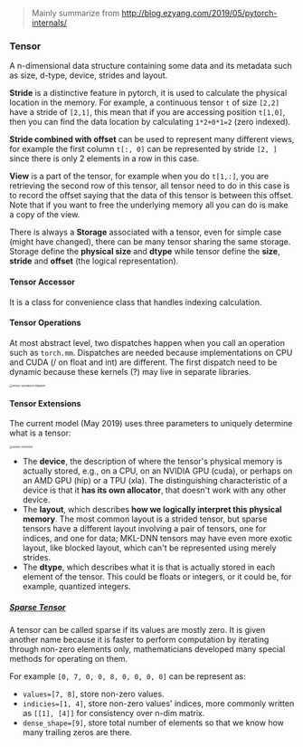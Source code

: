 > Mainly summarize from http://blog.ezyang.com/2019/05/pytorch-internals/

### Tensor

A n-dimensional data structure containing some data and its metadata such as size, d-type, device, strides and layout.

**Stride** is a distinctive feature in pytorch, it is used to calculate the physical location in the memory. For example, a continuous tensor `t` of size `[2,2]` have a stride of `[2,1]`, this mean that if you are accessing position `t[1,0]`, then you can find the data location by calculating `1*2+0*1=2` (zero indexed). 

**Stride combined with offset** can be used to represent many different views, for example the first column `t[:, 0]` can be represented by stride `[2, ]` since there is only 2 elements in a row in this case.

**View** is a part of the tensor, for example when you do `t[1,:]`, you are retrieving the second row of this tensor, all tensor need to do in this case is to record the offset saying that the data of this tensor is between this offset. Note that if you want to free the underlying memory all you can do is make a copy of the view.

There is always a **Storage** associated with a tensor, even for simple case (might have changed), there can be many tensor sharing the same storage. Storage define the **physical size** and **dtype** while tensor define the **size**, **stride** and **offset** (the logical representation).

#### Tensor Accessor

It is a class for convenience class that handles indexing calculation.

#### Tensor Operations

At most abstract level, two dispatches happen when you call an operation such as `torch.mm`. Dispatches are needed because implementations on CPU and CUDA (/ on float and int) are different. The first dispatch need to be dynamic because these kernels (?) may live in separate libraries.

<img src="http://blog.ezyang.com/img/pytorch-internals/slide-12.png" alt="tensor operations dispatch" style="zoom: 33%;" />

#### Tensor Extensions

The current model (May 2019) uses three parameters to uniquely determine what is a tensor:

<img src="http://blog.ezyang.com/img/pytorch-internals/slide-14.png" alt="tensor extension" style="zoom:33%;" />

- The **device**, the description of where the tensor's physical memory is actually stored, e.g., on a CPU, on an NVIDIA GPU (cuda), or perhaps on an AMD GPU (hip) or a TPU (xla). The distinguishing characteristic of a device is that it **has its own allocator**, that doesn't work with any other device.
- The **layout**, which describes **how we logically interpret this physical memory**. The most common layout is a strided tensor, but sparse tensors have a different layout involving a pair of tensors, one for indices, and one for data; MKL-DNN tensors may have even more exotic layout, like blocked layout, which can't be represented using merely strides.
- The **dtype**, which describes what it is that is actually stored in each element of the tensor. This could be floats or integers, or it could be, for example, quantized integers.

##### [Sparse Tensor](https://stackoverflow.com/questions/47662143/what-is-the-difference-between-tensors-and-sparse-tensors)

A tensor can be called sparse if its values are mostly zero. It is given another name because it is faster to perform computation by iterating through non-zero elements only, mathematicians developed many special methods for operating on them.

For example `[0, 7, 0, 0, 8, 0, 0, 0, 0]` can be represent as:
- `values=[7, 8]`, store non-zero values.
- `indicies=[1, 4]`, store non-zero values' indices, more commonly written as `[[1], [4]]` for consistency over n-dim matrix.
- `dense_shape=[9]`, store total number of elements so that we know how many trailing zeros are there.